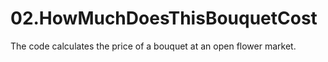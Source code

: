 # 02.HowMuchDoesThisBouquetCost
The code calculates the price of a bouquet at an open flower market.
